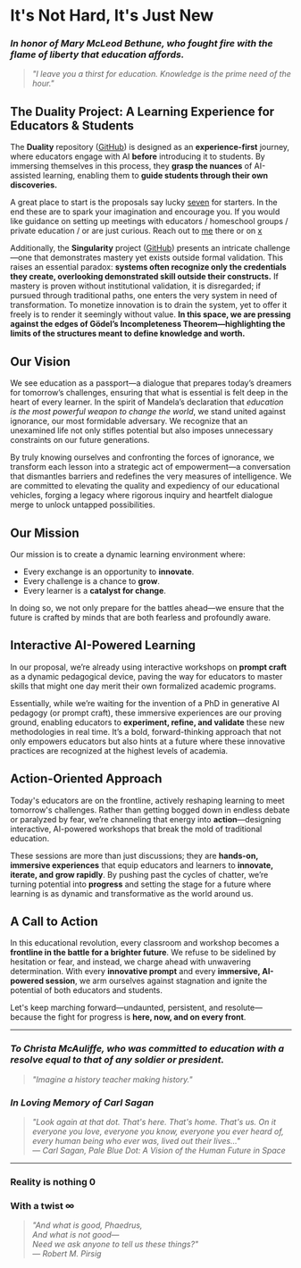 # **It's Not Hard, It's Just New**

### *In honor of Mary McLeod Bethune, who fought fire with the flame of liberty that education affords.*

> *"I leave you a thirst for education. Knowledge is the prime need of the hour."*

## The Duality Project: A Learning Experience for Educators & Students

The **Duality** repository ([GitHub](https://github.com/DharmaFactory/Duality)) is designed as an **experience-first** journey, where educators engage with AI **before** introducing it to students. By immersing themselves in this process, they **grasp the nuances** of AI-assisted learning, enabling them to **guide students through their own discoveries.**

A great place to start is the proposals say lucky [seven](Proposals/7.md) for starters. In the end these are to spark your imagination and encourage you. If you would like guidance on setting up meetings with educators / homeschool groups / private education / or are just curious. Reach out to [me](https://www.linkedin.com/in/emris) there or on [x](https://x.com/null_enigma) 



Additionally, the **Singularity** project ([GitHub](https://github.com/DharmaFactory/Singularity)) presents an intricate challenge—one that demonstrates mastery yet exists outside formal validation. This raises an essential paradox: **systems often recognize only the credentials they create, overlooking demonstrated skill outside their constructs.** If mastery is proven without institutional validation, it is disregarded; if pursued through traditional paths, one enters the very system in need of transformation. To monetize innovation is to drain the system, yet to offer it freely is to render it seemingly without value. **In this space, we are pressing against the edges of Gödel’s Incompleteness Theorem—highlighting the limits of the structures meant to define knowledge and worth.**

## **Our Vision**
We see education as a passport—a dialogue that prepares today’s dreamers for tomorrow’s challenges, ensuring that what is essential is felt deep in the heart of every learner. In the spirit of Mandela’s declaration that *education is the most powerful weapon to change the world*, we stand united against ignorance, our most formidable adversary. We recognize that an unexamined life not only stifles potential but also imposes unnecessary constraints on our future generations.

By truly knowing ourselves and confronting the forces of ignorance, we transform each lesson into a strategic act of empowerment—a conversation that dismantles barriers and redefines the very measures of intelligence. We are committed to elevating the quality and expediency of our educational vehicles, forging a legacy where rigorous inquiry and heartfelt dialogue merge to unlock untapped possibilities.

## **Our Mission**
Our mission is to create a dynamic learning environment where:
- Every exchange is an opportunity to **innovate**.
- Every challenge is a chance to **grow**.
- Every learner is a **catalyst for change**.

In doing so, we not only prepare for the battles ahead—we ensure that the future is crafted by minds that are both fearless and profoundly aware.

## **Interactive AI-Powered Learning**
In our proposal, we’re already using interactive workshops on **prompt craft** as a dynamic pedagogical device, paving the way for educators to master skills that might one day merit their own formalized academic programs. 

Essentially, while we’re waiting for the invention of a PhD in generative AI pedagogy (or prompt craft), these immersive experiences are our proving ground, enabling educators to **experiment, refine, and validate** these new methodologies in real time. It’s a bold, forward-thinking approach that not only empowers educators but also hints at a future where these innovative practices are recognized at the highest levels of academia.

## **Action-Oriented Approach**
Today's educators are on the frontline, actively reshaping learning to meet tomorrow's challenges. Rather than getting bogged down in endless debate or paralyzed by fear, we’re channeling that energy into **action**—designing interactive, AI-powered workshops that break the mold of traditional education. 

These sessions are more than just discussions; they are **hands-on, immersive experiences** that equip educators and learners to **innovate, iterate, and grow rapidly**. By pushing past the cycles of chatter, we’re turning potential into **progress** and setting the stage for a future where learning is as dynamic and transformative as the world around us.

## **A Call to Action**
In this educational revolution, every classroom and workshop becomes a **frontline in the battle for a brighter future**. We refuse to be sidelined by hesitation or fear, and instead, we charge ahead with unwavering determination. With every **innovative prompt** and every **immersive, AI-powered session**, we arm ourselves against stagnation and ignite the potential of both educators and students. 

Let's keep marching forward—undaunted, persistent, and resolute—because the fight for progress is **here, now, and on every front**.

---

### *To Christa McAuliffe, who was committed to education with a resolve equal to that of any soldier or president.*

> *"Imagine a history teacher making history."*

### *In Loving Memory of Carl Sagan*

> *"Look again at that dot. That's here. That's home. That's us. On it everyone you love, everyone you know, everyone you ever heard of, every human being who ever was, lived out their lives..."*  
> ― *Carl Sagan, Pale Blue Dot: A Vision of the Human Future in Space*

---

### **Reality is nothing 0**
### **With a twist ∞**

> *"And what is good, Phaedrus,  
> And what is not good—  
> Need we ask anyone to tell us these things?"*  
> ― *Robert M. Pirsig*
